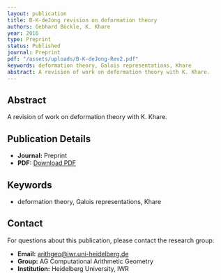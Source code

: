 ```yaml
---
layout: publication
title: B-K-deJong revision on deformation theory
authors: Gebhard Böckle, K. Khare
year: 2016
type: Preprint
status: Published
journal: Preprint
pdf: "/assets/uploads/B-K-deJong-Rev2.pdf"
keywords: deformation theory, Galois representations, Khare
abstract: A revision of work on deformation theory with K. Khare.
---
```

## Abstract

A revision of work on deformation theory with K. Khare.

## Publication Details

- **Journal:** Preprint
- **PDF:** [Download PDF](/assets/uploads/B-K-deJong-Rev2.pdf)

## Keywords

- deformation theory, Galois representations, Khare


## Contact

For questions about this publication, please contact the research group:
- **Email:** arithgeo@iwr.uni-heidelberg.de
- **Group:** AG Computational Arithmetic Geometry
- **Institution:** Heidelberg University, IWR